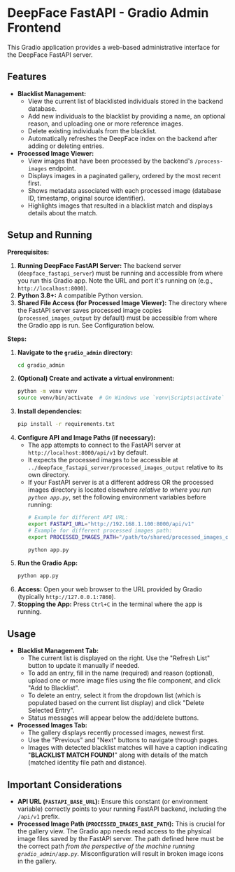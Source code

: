 # DeepFace FastAPI - Gradio Admin Frontend

This Gradio application provides a web-based administrative interface for the DeepFace FastAPI server.

## Features

*   **Blacklist Management:**
    *   View the current list of blacklisted individuals stored in the backend database.
    *   Add new individuals to the blacklist by providing a name, an optional reason, and uploading one or more reference images.
    *   Delete existing individuals from the blacklist.
    *   Automatically refreshes the DeepFace index on the backend after adding or deleting entries.
*   **Processed Image Viewer:**
    *   View images that have been processed by the backend's `/process-images` endpoint.
    *   Displays images in a paginated gallery, ordered by the most recent first.
    *   Shows metadata associated with each processed image (database ID, timestamp, original source identifier).
    *   Highlights images that resulted in a blacklist match and displays details about the match.

## Setup and Running

**Prerequisites:**

1.  **Running DeepFace FastAPI Server:** The backend server (`deepface_fastapi_server`) must be running and accessible from where you run this Gradio app. Note the URL and port it's running on (e.g., `http://localhost:8000`).
2.  **Python 3.8+:** A compatible Python version.
3.  **Shared File Access (for Processed Image Viewer):** The directory where the FastAPI server saves processed image copies (`processed_images_output` by default) must be accessible from where the Gradio app is run. See Configuration below.

**Steps:**

1.  **Navigate to the `gradio_admin` directory:**
    ```bash
    cd gradio_admin
    ```
2.  **(Optional) Create and activate a virtual environment:**
    ```bash
    python -m venv venv
    source venv/bin/activate  # On Windows use `venv\Scripts\activate`
    ```
3.  **Install dependencies:**
    ```bash
    pip install -r requirements.txt
    ```
4.  **Configure API and Image Paths (if necessary):**
    *   The app attempts to connect to the FastAPI server at `http://localhost:8000/api/v1` by default.
    *   It expects the processed images to be accessible at `../deepface_fastapi_server/processed_images_output` relative to its own directory.
    *   If your FastAPI server is at a different address OR the processed images directory is located elsewhere *relative to where you run `python app.py`*, set the following environment variables before running:
        ```bash
        # Example for different API URL:
        export FASTAPI_URL="http://192.168.1.100:8000/api/v1"
        # Example for different processed images path:
        export PROCESSED_IMAGES_PATH="/path/to/shared/processed_images_output"

        python app.py
        ```
5.  **Run the Gradio App:**
    ```bash
    python app.py
    ```
6.  **Access:** Open your web browser to the URL provided by Gradio (typically `http://127.0.0.1:7860`).
7.  **Stopping the App:** Press `Ctrl+C` in the terminal where the app is running.

## Usage

*   **Blacklist Management Tab:**
    *   The current list is displayed on the right. Use the "Refresh List" button to update it manually if needed.
    *   To add an entry, fill in the name (required) and reason (optional), upload one or more image files using the file component, and click "Add to Blacklist".
    *   To delete an entry, select it from the dropdown list (which is populated based on the current list display) and click "Delete Selected Entry".
    *   Status messages will appear below the add/delete buttons.
*   **Processed Images Tab:**
    *   The gallery displays recently processed images, newest first.
    *   Use the "Previous" and "Next" buttons to navigate through pages.
    *   Images with detected blacklist matches will have a caption indicating "**BLACKLIST MATCH FOUND!**" along with details of the match (matched identity file path and distance).

## Important Considerations

*   **API URL (`FASTAPI_BASE_URL`):** Ensure this constant (or environment variable) correctly points to your running FastAPI backend, including the `/api/v1` prefix.
*   **Processed Image Path (`PROCESSED_IMAGES_BASE_PATH`):** This is crucial for the gallery view. The Gradio app needs read access to the physical image files saved by the FastAPI server. The path defined here must be the correct path *from the perspective of the machine running `gradio_admin/app.py`*. Misconfiguration will result in broken image icons in the gallery. 
